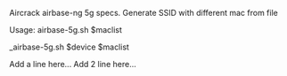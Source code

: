 Aircrack airbase-ng 5g specs.
Generate SSID with different mac from file

Usage:
  airbase-5g.sh $maclist


  _airbase-5g.sh  $device $maclist

Add a line here...
Add 2 line here...
